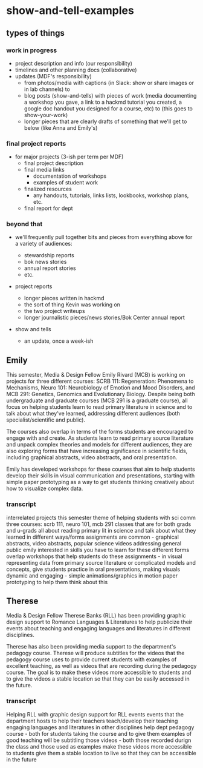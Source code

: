 # show-and-tell-examples


## types of things

### work in progress
- project description and info (our responsibility)
- timelines and other planning docs (collaborative)
- updates (MDF's responsibility)
    - from photos/media with captions (in Slack: show or share images or in lab channels) to
    - blog posts (show-and-tells) with pieces of work (media documenting a workshop you gave, a link to a hackmd tutorial you created, a google doc handout you designed for a course, etc) to (this goes to show-your-work)
    - longer pieces that are clearly drafts of something that we'll get to below (like Anna and Emily's)

### final project reports

- for major projects (3-ish per term per MDF)
    - final project description
    - final media links
        - documentation of workshops
        - examples of student work
    - finalized resources
        - any handouts, tutorials, links lists, lookbooks, workshop plans, etc.
    - final report for dept

### beyond that
- we'll frequently pull together bits and pieces from everything above for a variety of audiences:
    * stewardship reports
    * bok news stories
    * annual report stories 
    * etc.






- project reports
    - longer pieces written in hackmd
    - the sort of thing Kevin was working on
    - the two project writeups 
    - longer journalistic pieces/news stories/Bok Center annual report
- show and tells
    - an update, once a week-ish


## Emily

This semester, Media & Design Fellow Emily Rivard (MCB) is working on projects for three different courses: SCRB 111: Regeneration: Phenomena to Mechanisms, Neuro 101: Neurobiology of Emotion and Mood Disorders, and MCB 291: Genetics, Genomics and Evolutionary Biology. Despite being both undergraduate and graduate courses (MCB 291 is a graduate course), all focus on helping students learn to read primary literature in science and to talk about what they've learned, addressing different audiences (both specialist/scientific and public). 

The courses also overlap in terms of the forms students are encouraged to engage with and create. As students learn to read primary source literature and unpack complex theories and models for different audiences, they are also exploring forms that have increasing significance in scientific fields, including graphical abstracts, video abstracts, and oral presentation. 

Emily has developed workshops for these courses that aim to help students develop their skills in visual communication and presentations, starting with simple paper prototyping as a way to get students thinking creatively about how to visualize complex data.

### transcript

interrelated projects this semester
theme of helping students with sci comm
three courses: scrb 111, neuro 101, mcb 291
classes that are for both grads and u-grads
all about reading primary lit in science and talk about what they learned in different ways/forms
assignments are common - graphical abstracts, video abstracts, popular science videos addressing general public
emily interested in skills you have to learn for these different forms overlap
workshops that help students do these assignments - in visual representing data from primary source literature or complicated models and concepts, give students practice in oral presentations, making visuals dynamic and engaging - simple animations/graphics in motion 
paper prototyping to help them think about this

## Therese

Media & Design Fellow Therese Banks (RLL) has been providing graphic design support to Romance Languages & Literatures to help publicize their events about teaching and engaging languages and literatures in different disciplines. 
 
Therese has also been providing media support to the department's pedagogy course. Therese will produce subtitles for the videos that the pedagogy course uses to provide current students with examples of excellent teaching, as well as videos that are recording during the pedagogy course. The goal is to make these videos more accessible to students and to give the videos a stable location so that they can be easily accessed in the future.


### transcript

Helping RLL with graphic design support for RLL events
events that the department hosts to help their teachers teach/develop their teaching
engaging languages and literatures in other disciplines
help dept pedagogy course - both for students taking the course and to give them examples of good teaching
will be subtitling those videos - both those recorded durign the class and those used as examples
make these videos more accessible to students
give them a stable location to live so that they can be accessible in the future